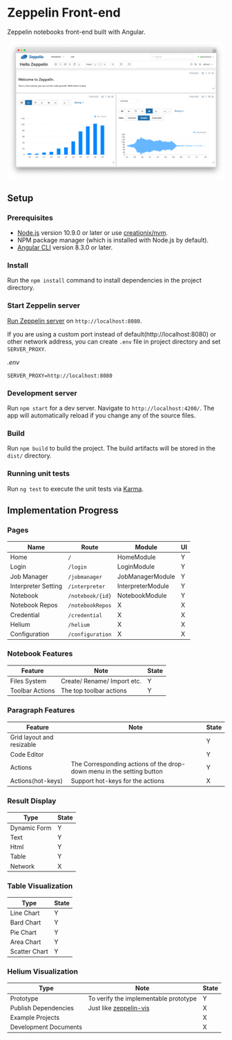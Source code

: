 # Zeppelin Front-end

Zeppelin notebooks front-end built with Angular.

![screenshot](/screenshot.png?raw=true "Screenshot")

## Setup

### Prerequisites

- [Node.js](https://nodejs.org) version 10.9.0 or later or use [creationix/nvm](https://github.com/creationix/nvm).
- NPM package manager (which is installed with Node.js by default).
- [Angular CLI](https://angular.io/cli) version 8.3.0 or later.

### Install

Run the `npm install` command to install dependencies in the project directory.

### Start Zeppelin server

[Run Zeppelin server](https://zeppelin.apache.org/contribution/contributions.html#run-zeppelin-server-in-development-mode) on `http://localhost:8080`.

If you are using a custom port instead of default(http://localhost:8080) or other network address, you can create `.env` file in project directory and set `SERVER_PROXY`.

*.env*

```
SERVER_PROXY=http://localhost:8080
```

### Development server

Run `npm start` for a dev server. Navigate to `http://localhost:4200/`. The app will automatically reload if you change any of the source files.

### Build

Run `npm build` to build the project. The build artifacts will be stored in the `dist/` directory.

### Running unit tests

Run `ng test` to execute the unit tests via [Karma](https://karma-runner.github.io).

## Implementation Progress

### Pages

| Name | Route | Module     | UI |
| ---  | ----- | ---------- | -- |
| Home | `/`   | HomeModule |  Y |
| Login | `/login`       | LoginModule |  Y |
| Job Manager  | `/jobmanager`  | JobManagerModule |  Y |
| Interpreter Setting   | `/interpreter` | InterpreterModule |  Y |
| Notebook | `/notebook/{id}` | NotebookModule |  Y |
| Notebook Repos | `/notebookRepos` | X |  X |
| Credential     | `/credential` | X |  X |
| Helium | `/helium` | X |  X |
| Configuration | `/configuration` | X |  X |

### Notebook Features

| Feature | Note | State |
| ------  | ---- | ---- |
| Files System  | Create/ Rename/ Import etc.  | Y |
| Toolbar Actions  | The top toolbar actions   | Y |

### Paragraph Features

| Feature | Note | State |
| ------  | ---- | ---- |
| Grid layout and resizable | | Y |
| Code Editor | | Y |
| Actions  | The Corresponding actions of the drop-down menu in the setting button | Y |
| Actions(hot-keys)  | Support hot-keys for the actions  | X |

### Result Display

| Type | State |
| ------  | ---- |
| Dynamic Form  | Y |
| Text  | Y |
| Html  |  Y |
| Table  |  Y |
| Network  | X |

### Table Visualization

| Type | State |
| ------ | ---- |
| Line Chart  | Y |
| Bard Chart  |  Y |
| Pie Chart  |  Y |
| Area Chart  |  Y |
| Scatter Chart  | Y |

### Helium Visualization

| Type | Note | State |
| ------  | ---- | ---- |
| Prototype | To verify the implementable prototype | Y |
| Publish Dependencies | Just like [zeppelin-vis](https://github.com/apache/zeppelin/tree/master/zeppelin-web/src/app/visualization)  | X |
| Example Projects |   | X |
| Development Documents |   | X |
